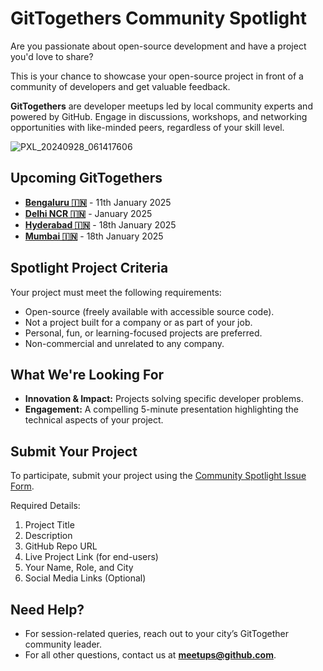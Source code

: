 # GitTogethers Community Spotlight

Are you passionate about open-source development and have a project you'd love to share?

This is your chance to showcase your open-source project in front of a community of developers and get valuable feedback.

**GitTogethers** are developer meetups led by local community experts and powered by GitHub. Engage in discussions, workshops, and networking opportunities with like-minded peers, regardless of your skill level.

![PXL_20240928_061417606](https://github.com/user-attachments/assets/b62094f3-f3c6-496f-93b5-633b5532a5ff)

## **Upcoming GitTogethers**
- **[Bengaluru 🇮🇳](http://gh.io/bengaluru)** - 11th January 2025
- **[Delhi NCR 🇮🇳](http://gh.io/delhi)** - January 2025
- **[Hyderabad 🇮🇳](http://gh.io/hyderabad)** - 18th January 2025
- **[Mumbai 🇮🇳](http://gh.io/mumbai)** - 18th January 2025

## Spotlight Project Criteria

Your project must meet the following requirements:
- Open-source (freely available with accessible source code).
- Not a project built for a company or as part of your job.
- Personal, fun, or learning-focused projects are preferred.
- Non-commercial and unrelated to any company.

## **What We're Looking For**
- **Innovation & Impact:** Projects solving specific developer problems.
- **Engagement:** A compelling 5-minute presentation highlighting the technical aspects of your project.

## Submit Your Project

To participate, submit your project using the [Community Spotlight Issue Form](./.github/ISSUE_TEMPLATE/community-spotlight.yml).

Required Details:
1. Project Title
2. Description
3. GitHub Repo URL
4. Live Project Link (for end-users)
5. Your Name, Role, and City
6. Social Media Links (Optional)

## Need Help?
- For session-related queries, reach out to your city’s GitTogether community leader.  
- For all other questions, contact us at **[meetups@github.com](mailto:meetups@github.com)**.
